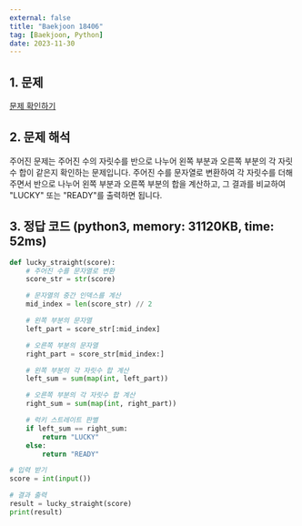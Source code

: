 ```yaml
---
external: false
title: "Baekjoon 18406"
tag: [Baekjoon, Python]
date: 2023-11-30
---
```


## 1. 문제

[문제 확인하기](https://www.acmicpc.net/problem/18406)

## 2. 문제 해석

주어진 문제는 주어진 수의 자릿수를 반으로 나누어 왼쪽 부분과 오른쪽 부분의 각 자릿수 합이 같은지 확인하는 문제입니다. 주어진 수를 문자열로 변환하여 각 자릿수를 더해주면서 반으로 나누어 왼쪽 부분과 오른쪽 부분의 합을 계산하고, 그 결과를 비교하여 "LUCKY" 또는 "READY"를 출력하면 됩니다.

## 3. 정답 코드 (python3, memory: 31120KB, time: 52ms)

```python
def lucky_straight(score):
    # 주어진 수를 문자열로 변환
    score_str = str(score)

    # 문자열의 중간 인덱스를 계산
    mid_index = len(score_str) // 2

    # 왼쪽 부분의 문자열
    left_part = score_str[:mid_index]

    # 오른쪽 부분의 문자열
    right_part = score_str[mid_index:]

    # 왼쪽 부분의 각 자릿수 합 계산
    left_sum = sum(map(int, left_part))

    # 오른쪽 부분의 각 자릿수 합 계산
    right_sum = sum(map(int, right_part))

    # 럭키 스트레이트 판별
    if left_sum == right_sum:
        return "LUCKY"
    else:
        return "READY"

# 입력 받기
score = int(input())

# 결과 출력
result = lucky_straight(score)
print(result)
```
